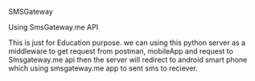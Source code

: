 SMSGateway 

Using SmsGateway.me API

This is just for Education purpose. we can using this python server as a middleware to get request from postman, mobileApp and request to Smsgateway.me api then the server will redirect to android smart phone which using smsgateway.me app to sent sms to reciever.

